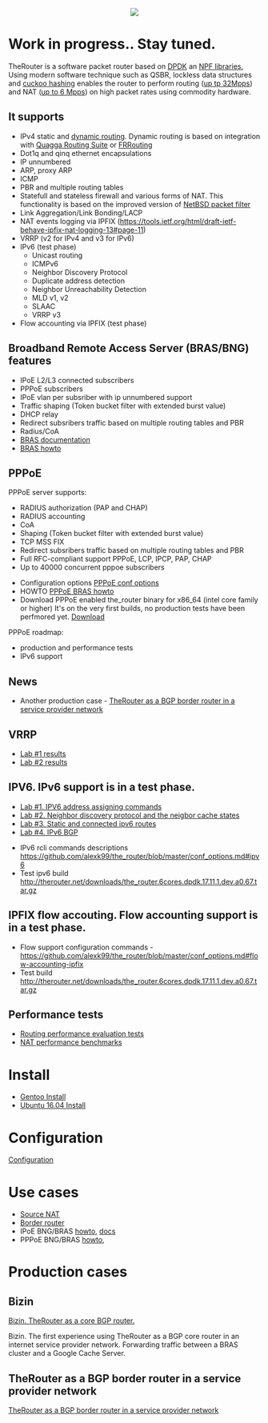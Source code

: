 <p align="center">
  <img src="http://therouter.net/images/github_header5.png" />
</p>

# Work in progress.. Stay tuned.

TheRouter is a software packet router based on <a href="http://dpdk.org/">DPDK</a> an <a href="https://github.com/alexk99/npf">NPF libraries.</a>
Using modern software technique such as QSBR, lockless data structures and
<a href="https://github.com/efficient/libcuckoo">cuckoo hashing</a> enables 
the router to perform routing (<a href="https://github.com/alexk99/the_router/blob/master/routing_perf_tests.md">up tp 32Mpps</a>)
and NAT (<a href="https://github.com/alexk99/the_router/blob/master/source_nat.md">up to 6 Mpps</a>) 
on high packet rates using commodity hardware.

## It supports

 * IPv4 static and <a href="https://github.com/alexk99/the_router/blob/master/quagga_bgp.md">dynamic routing</a>. Dynamic routing is based on integration with <a href="http://www.nongnu.org/quagga">Quagga Routing Suite</a> or <a href="https://frrouting.org/">FRRouting</a>
 * Dot1q and qinq ethernet encapsulations
 * IP unnumbered 
 * ARP, proxy ARP
 * ICMP
 * PBR and multiple routing tables
 * Statefull and stateless firewall and various forms of NAT. This functionality is based 
   on the improved version of <a href="https://github.com/rmind/npf">NetBSD packet filter</a>
 * Link Aggregation/Link Bonding/LACP
 * NAT events logging via IPFIX (https://tools.ietf.org/html/draft-ietf-behave-ipfix-nat-logging-13#page-11)
 * VRRP (v2 for IPv4 and v3 for IPv6)
 * IPv6 (test phase)
 	- Unicast routing
	- ICMPv6
	- Neighbor Discovery Protocol
	- 	Duplicate address detection
  	-	Neighbor Unreachability Detection
	- MLD v1, v2
	- SLAAC
	- VRRP v3
 * Flow accounting via IPFIX (test phase)

## Broadband Remote Access Server (BRAS/BNG) features 

 * IPoE L2/L3 connected subscribers
 * PPPoE subscribers
 * IPoE vlan per subsriber with ip unnumbered support
 * Traffic shaping (Token bucket filter with extended burst value)
 * DHCP relay
 * Redirect subsribers traffic based on multiple routing tables and PBR
 * Radius/CoA
 * <a href="https://github.com/alexk99/the_router/blob/master/bras/subsriber_management_eng.md">BRAS documentation</a>
 * <a href="https://github.com/alexk99/the_router/blob/master/bras/bras_howto_eng.md">BRAS howto</a>

## PPPoE

PPPoE server supports:
 * RADIUS authorization (PAP and CHAP)
 * RADIUS accounting
 * CoA
 * Shaping (Token bucket filter with extended burst value)
 * TCP MSS FIX
 * Redirect subsribers traffic based on multiple routing tables and PBR
 * Full RFC-compliant support PPPoE, LCP, IPCP, PAP, CHAP
 * Up to 40000 concurrent pppoe subscribers

- Configuration options
<a href="https://github.com/alexk99/the_router/blob/master/conf_options.md#pppoe-subscribers">PPPoE conf options</a>
- HOWTO
<a href="https://github.com/alexk99/the_router/blob/master/bras/pppoe_bras_howto_eng.md">PPPoE BRAS howto</a>
- Download
PPPoE enabled the_router binary for x86_64 (intel core family or higher)
It's on the very first builds, no production tests have been perfmored yet.
<a href="http://therouter.net/downloads/the_router.6cores.dpdk.17.11.1.pppoe.pppoe_a0.18.tar.gz">Download</a>

PPPoE roadmap:
 * production and performance tests
 * IPv6 support

## News

 * Another production case - <a href="https://github.com/alexk99/the_router/blob/master/border_bgp_service_provider_1.md">
 TheRouter as a BGP border router in a service provider network</a>

## VRRP

 * <a href="https://github.com/alexk99/the_router/blob/master/vrrp/vrrp_lab_1.md">Lab #1 results</a>
 * <a href="https://github.com/alexk99/the_router/blob/master/vrrp/vrrp_lab_2.2.md">Lab #2 results</a>

## IPV6. IPv6 support is in a test phase.

 * <a href="https://github.com/alexk99/the_router/blob/master/ipv6/ipv6_lab1_address_assgning.md">Lab #1. IPV6 address assigning commands</a>
 * <a href="https://github.com/alexk99/the_router/blob/master/ipv6/ipv6_lab2_1_ND.md">Lab #2. Neighbor discovery protocol and the neigbor cache states</a>
 * <a href="https://github.com/alexk99/the_router/blob/master/ipv6/ipv6_lab6_static_and_connected_routes_simple_forwarding.md">Lab #3. Static and connected ipv6 routes</a>
 * <a href="https://github.com/alexk99/the_router/blob/master/ipv6/ipv6_bgp_lab.md">Lab #4. IPv6 BGP</a>

 - IPv6 rcli commands descriptions https://github.com/alexk99/the_router/blob/master/conf_options.md#ipv6
 - Test ipv6 build http://therouter.net/downloads/the_router.6cores.dpdk.17.11.1.dev.a0.67.tar.gz

## IPFIX flow accouting. Flow accounting support is in a test phase.

- Flow support configuration commands - https://github.com/alexk99/the_router/blob/master/conf_options.md#flow-accounting-ipfix
- Test build http://therouter.net/downloads/the_router.6cores.dpdk.17.11.1.dev.a0.67.tar.gz

## Performance tests

 * <a href="https://github.com/alexk99/the_router/blob/master/routing_perf_tests.md">Routing performance evaluation tests</a>
 * <a href="https://github.com/alexk99/the_router/blob/master/source_nat.md">NAT performance benchmarks</a>

# Install

 * <a href="https://github.com/alexk99/the_router/blob/master/install.md">Gentoo Install</a>
 * <a href="https://github.com/alexk99/the_router/blob/master/ubuntu_install.md">Ubuntu 16.04 Install</a>

# Configuration
<a href="https://github.com/alexk99/the_router/blob/master/conf_options.md">Configuration</a>

# Use cases

 * <a href="https://github.com/alexk99/the_router/blob/master/source_nat.md">Source NAT</a>
 * <a href="https://github.com/alexk99/the_router/blob/master/border_bgp_service_provider_1.md">Border router</a>
 * IPoE BNG/BRAS <a href="https://github.com/alexk99/the_router/blob/master/bras/bras_howto_eng.md">howto</a>, 
 <a href="https://github.com/alexk99/the_router/blob/master/bras/subsriber_management_eng.md">docs</a>
 * PPPoE BNG/BRAS <a href="https://github.com/alexk99/the_router/blob/master/bras/pppoe_bras_howto_eng.md">howto</a>, 

# Production cases

## Bizin
<a href="https://github.com/alexk99/the_router/blob/master/bizin_eng.md">Bizin. TheRouter as a core BGP router.</a>

Bizin. The first experience using TheRouter as a BGP core router in an internet service provider network.
Forwarding traffic between a BRAS cluster and a Google Cache Server.

## TheRouter as a BGP border router in a service provider network

<a href="https://github.com/alexk99/the_router/blob/master/border_bgp_service_provider_1.md">
 TheRouter as a BGP border router in a service provider network</a>
